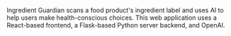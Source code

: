 Ingredient Guardian scans a food product's ingredient label and uses AI to help users make health-conscious choices. 
This web application uses a React-based frontend, a Flask-based Python server backend, and OpenAI.
